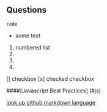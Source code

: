 ## Questions

`code`

  - some text

  1. numbered list
  5.
  4.
  2.
 [] checkbox
  [x] checked checkbox

####[Javascript Best Practices]
(#js)

<a href="js"/>

look up github markdown language  
